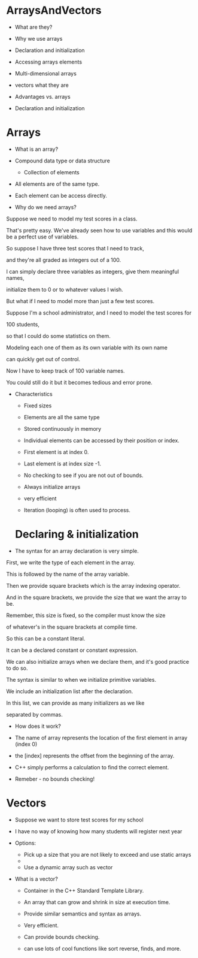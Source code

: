 # ArraysAndVectors

* What are they?

* Why we use arrays

* Declaration and initialization

* Accessing arrays elements

* Multi-dimensional arrays

* vectors what they are

* Advantages vs. arrays

* Declaration and initialization 

# Arrays

* What is an array?

* Compound data type or data structure
  
   - Collection of elements

* All elements are of the same type.

* Each element can be access directly.


* Why do we need arrays?


Suppose we need to model my test scores in a class.

That's pretty easy. We've already seen how to use variables and this would be a perfect use of variables.

So suppose I have three test scores that I need to track,

and they're all graded as integers out of a 100.

I can simply declare three variables as integers, give them meaningful names,

initialize them to 0 or to whatever values I wish.

But what if I need to model more than just a few test scores.

Suppose I'm a school administrator, and I need to model the test scores for

100 students,

so that I could do some statistics on them.

Modeling each one of them as its own variable with its own name

can quickly get out of control.

Now I have to keep track of 100 variable names.

You could still do it but it becomes tedious and error prone.

* Characteristics

  - Fixed sizes
  
  - Elements are all the same type
 
  - Stored continuously in memory
 
  - Individual elements can be accessed by their position or index.
 
  - First element is at index 0.
 
  - Last element is at index size -1.
 
  - No checking to see if you are not out of bounds.
 
  - Always initialize arrays
 
  - very efficient
 
  - Iteration (looping) is often used to process.
 
  # Declaring & initialization


* The syntax for an array declaration is very simple.

First, we write the type of each element in the array.

This is followed by the name of the array variable.

Then we provide square brackets which is the array indexing operator.

And in the square brackets, we provide the size that we want the array to be.

Remember, this size is fixed, so the compiler must know the size

of whatever's in the square brackets at compile time.

So this can be a constant literal.

It can be a declared constant or constant expression.

We can also initialize arrays when we declare them, and it's good practice to do so.

The syntax is similar to when we initialize primitive variables.

We include an initialization list after the declaration.

In this list, we can provide as many initializers as we like

separated by commas.


* How does it work?

* The name of array represents the location of the first element in array (index 0)

* the [index] represents the offset from the beginning of the array.

* C++ simply performs a calculation to find the correct element.

* Remeber - no bounds checking!

# Vectors

* Suppose we want to store test scores for my school

* I have no way of knowing how many students will register next year

* Options:
  
    - Pick up a size that you are not likely to exceed and use static arrays
    - 
    - Use a dynamic array such as vector

* What is a vector?

  * Container in the C++ Standard Template Library.
 
  * An array that can grow and shrink in size at execution time.
 
  * Provide similar semantics and syntax as arrays.
 
  * Very efficient.
 
  * Can provide bounds checking.
 
  * can use lots of cool functions like sort reverse, finds, and more.



















 
